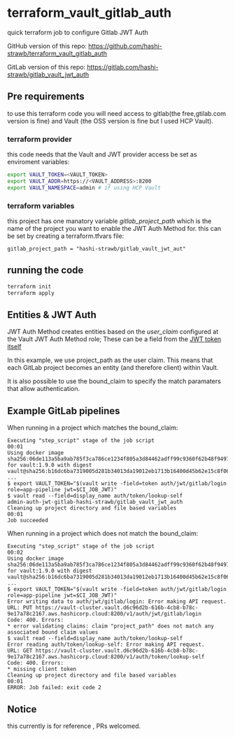 # terraform_vault_gitlab_auth
quick terraform job to configure Gitlab JWT Auth

GitHub version of this repo: https://github.com/hashi-strawb/terraform_vault_gitlab_auth

GitLab version of this repo: https://gitlab.com/hashi-strawb/gitlab_vault_jwt_auth


## Pre requirements
to use this terraform code you will need access  to gitlab(the free,gtilab.com version is fine) and Vault (the OSS version is fine but I used HCP Vault).


### terraform provider
this code needs that the Vault and JWT provider access be set as enviroment variables:
```bash
export VAULT_TOKEN=<VAULT_TOKEN>
export VAULT_ADDR=https://<VAULT_ADDRESS>:8200
export VAULT_NAMESPACE=admin # if using HCP Vault

```
### terraform variables
this project has one manatory variable *gitlab_project_path* which is the name of the project you want to enable the JWT Auth Method for.
this can be set by creating a terraform.tfvars file:

```text
gitlab_project_path = "hashi-strawb/gitlab_vault_jwt_aut"
```

## running the code

```bash
terraform init
terraform apply
```


## Entities & JWT Auth
JWT Auth Method creates entities based on the *user_claim* configured at the Vault JWT Auth Method role; These can be a field from the [JWT token itself](https://docs.gitlab.com/ee/ci/examples/authenticating-with-hashicorp-vault/index.html#how-it-works)

In this example, we use project_path as the user claim. This means that each GitLab project becomes an entity (and therefore client) within Vault.

It is also possible to use the bound_claim to specify the match paramaters that allow authentication.


## Example GitLab pipelines

When running in a project which matches the bound_claim:

```
Executing "step_script" stage of the job script
00:01
Using docker image sha256:06de113a5ba9ab785f3ca786ce1234f805a3d84462adff99c9360f62b48f9497 for vault:1.9.0 with digest vault@sha256:b16dc6ba7319005d281b34013da19012eb1713b16400d45b62e15c8f06e70d44 ...
$ export VAULT_TOKEN="$(vault write -field=token auth/jwt/gitlab/login role=app-pipeline jwt=$CI_JOB_JWT)"
$ vault read --field=display_name auth/token/lookup-self
admin-auth-jwt-gitlab-hashi-strawb/gitlab_vault_jwt_auth
Cleaning up project directory and file based variables
00:01
Job succeeded
```

When running in a project which does not match the bound_claim:

```
Executing "step_script" stage of the job script
00:02
Using docker image sha256:06de113a5ba9ab785f3ca786ce1234f805a3d84462adff99c9360f62b48f9497 for vault:1.9.0 with digest vault@sha256:b16dc6ba7319005d281b34013da19012eb1713b16400d45b62e15c8f06e70d44 ...
$ export VAULT_TOKEN="$(vault write -field=token auth/jwt/gitlab/login role=app-pipeline jwt=$CI_JOB_JWT)"
Error writing data to auth/jwt/gitlab/login: Error making API request.
URL: PUT https://vault-cluster.vault.d6c96d2b-616b-4cb8-b78c-9e17a78c2167.aws.hashicorp.cloud:8200/v1/auth/jwt/gitlab/login
Code: 400. Errors:
* error validating claims: claim "project_path" does not match any associated bound claim values
$ vault read --field=display_name auth/token/lookup-self
Error reading auth/token/lookup-self: Error making API request.
URL: GET https://vault-cluster.vault.d6c96d2b-616b-4cb8-b78c-9e17a78c2167.aws.hashicorp.cloud:8200/v1/auth/token/lookup-self
Code: 400. Errors:
* missing client token
Cleaning up project directory and file based variables
00:01
ERROR: Job failed: exit code 2
```






## Notice
this currently is for reference , PRs welcomed.
